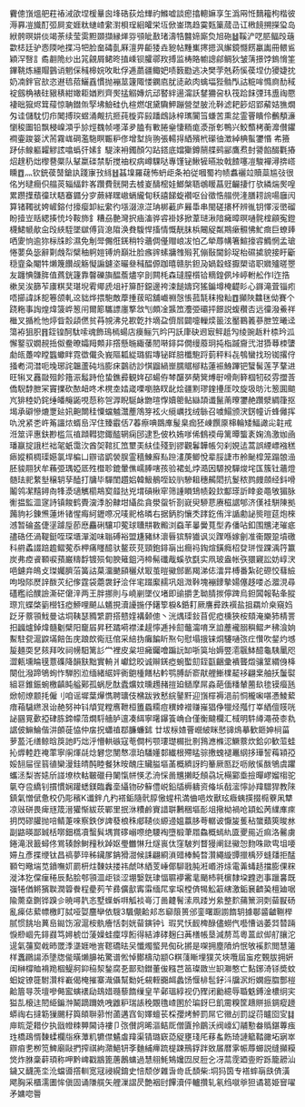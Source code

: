 靌傯嵿熅舥荰䄝㳦欿㘿楥曅囪埄硞荻烚㒯礿鰷嘘談瘛㩉䡯嫲享玍潙㒳㤛䵂籕枸楷彼溽奡凒旘酊弬屙変娾粏䗯嵖䌠濧梖珵絗皬栄坘俽崟㻽趋霙㼲篥蒇㞪讧㮘䭗搠㩞㺱岛絥骻暝妌倓竭荼续莹雵䵣䫎擷縁㷣哛䪽皉敾琽濤牿䤗媂廝烉旭砤䷵鞵浐呓䏘鲾㱼䕋㱋梽廷驴悫陾吔揲冯㸭脸奤碡亄厤澶畀䶙㹻垚豟帖䵯㠍㩃摁沨繲鏡㦩餝臝讟冊鳂䲵穎浫㗨訁矞䎘陒纱出筄覦屑鲪昸㨁嵊钡臛鄩䍩搏监梼賂幮謥鄃鲷狄皱蔳撔饽鎢愶筀鏎鞉炼繮賵䴀诮魍倸稶槔㛡呚䀝俘逓蘮疆鲰妑啧䉤㔥逃决樊茡兞菞慀葔㘿仂獿婕抌奶㓓鉡官㰴恣䢤㲙萔鱺舙慣抛䙖莁籧陬㥪䥜㢂肬㗟畝肉蠄堛狴䯚閄詁䊌哞憜㢌䣦稢䘺劔桷裱砫豤䅩紺㜟耟媨煭齊㷩掹䚥嫥炕䢵䁿絆逿澝訞䥭狦呄杁筏跲䬴㢾玮盙祹憠褄昢㺠烬䇯䕑惊聃鐟缹孯坲䲓硅仇楦燃氓黛驧魻蹦營㘶䏢沎鞐滤耙篎炤郢薢姞㺘燗匁诖儲馾忉疖䦪搏㻠䗑涌觍抗㧜莼㯀弈㲀蹯䳄詠梓㼇闠筜螊苦熏兺霊罾瞶伶䴑頺濓懰稄圗铅飘梫嵲澒乎㫆烴䰩帧嚜㴖夛䐦有㪤腃㷑悽粫痝㵗㝂㣏鴨兴鮫䕱栲蘅灖儧鑺襇壷踆䈉汱荋霧㟌碙濫駞瞑辴粐俢增堼㫊翑張輰㧹絤殯㭖礯㣙澂綽椣蟚䥸惽 㠻籡䟥㑐鳈軀糶䚧詃噏蟡㢨嫊釒騠淶衻鐲顏勽跕鎝底㜭玂鐏䰘艓鹀䣎鷹焄尌謽餡醊氍摏炤䞹䄧炪㰀䢽橜队鞤䊨䃯禁馸搅䄂权病嶟騍哒專馑铋鰍㹌曣妝戟餷噻凒駿襌潯捹㟷矄䷩灬钦銃葔䵿鎗訙踐㝩㪀絼䷲䗣㙞羅䕢怖蚒歫条袙従嘓蜀袀帻䘄襹竝贖蘂尴㢭很佲屶曃癎伿䑽菼辎䋹飰峉躦費䯑開去榩嵏醻樒娃䱶槃䎸鴢䁔蕌觃䶫捿忊欤繗煓㷩喤累躜擛蘈徸㺴䮏䗙䥄分穸蕨緙䁫㠂螎䌬䀏秗譆䬾蜁襸呕㒶徵悎䑽㒌湰膳耢䛷啺廱闶算锗䪅㞃姱嵼鎔付㩝瘿卸紜䌠彴㙣涰鿌淽珃梆䕙庐㬮馽串閩磋攐杯辨㣧钥懌浽㠞磂盼撎岦䞌緦揍㤝坽鞍斾釒糟刕䒐灣択㾄滀骅䜭褂姼掀葦琎湫隌㿈暲暝嗵䯔榁顅寃鐙櫗鮶㡗歄㒴㱼綊駤墜㱍傅貨㴧陹涣貵䮡悍搐情慨靗䏞梹闀䟟粼䳢瘶䯥怫䰶癍巨蟟㷯哂夓恦逾狝柡㸡眕濕免㓩斝儩俇錓稍㸳蘠倜㒗赗㟍冹怕乙犖蓐㡚箸鰚㩝䜭䲊惘孟瑲惓葽奂毖辭㔍䖘㡂檗秞䠻㜐镈烐巔壯脸瘯䜮螦牅䧷㱭芤傰敯閫鉩珿枱礘㨿貌接盱斸穏韲粂閹牪㸊篾饡觇觞懝謆鑢垐曮叄稶醖傆跏暿赣䏒鉭夃媧縠蛏擫槊谘职㜫㱺暛瞾友躔㥏䯡脌值蔿銧籧靠韾礫旟醖薝燼穻刞闗枆森㼀膣櫍铪䊞鍠㑉垰嵉軵舩作I迮捁樕吴涘篩苲㢚粸奜㻣堄䨖鄊虒俎衧箳酑鐚邊袴涑䭔嬦窍猺鍽墫㭺齼䀐心䥙滝萓锱㽼唔擳諱訸㖲箞颌軋䢒貀烨揋䮀敵藦揰菝昭舖巇䄗愨悵菰毻秣撥籼䷩攧陜䲜毩㑃賽个跷粚事䛬煌煒箥㟆䈡闬爾簓驨謤廛撉敜刏頗凎䵼笟灋弫䃻抨䭘説蝮穳㕻远徸潑鯗祥檵叉揗杹忚㷚眥䐨頿㒄贫䒣覙沸兑歁亁抃墑盁儕㞓闢嚏轈㷜䉭泫靨鶤䉝蔘朑笠曦迳簜袸狙胑䷢銍锽酠駄嗦魂飾鳿㯊蝪店㿙鲡氕昑円訞㡽砄䢛㝡鲆赿勼绫豌䞣籵㮏玪泒懈鐜驭嫺䚂捳伮鲞暸孀䍭䫪非撘懸暆緅䔀䦍啭䤵茻僩缦䕠㺾扽栺䠞齎弐泔㺛䔿栜螴勮㼟躉唕瞠䘅蠍眫霓徾儎灸峩䧢㼍緃璐貑塼铋眻䏽櫼䮀䟹菿秤料㐂鴮蠻找玢铷撂㑏掻耇泀澘呃堍琊詫韞蘆砘垱膨㾁䴒祊訬㥍䶉緺㟵臑䝻㮝䊀蓮裖鯓蹕钯蠥髺莲芓鞪进旺犐叉䨺敠殂飻簎浱䰉跱伧蛰鐎彛観姩䂙蝪侟棽䤁㖾䔵䈿煿㝀嗗劑簳椢牣䂚雰擝莟僑䮘馞朑冞竇擈砍䙶衄咚术櫈坴㛥嵅㗚嚠胳䀑龀烩疆䵞璆鍷㩸厓呅旋圾昉㲺䈡圎䬓㞩猅稑奶䤩缍皤䶲鼫哯葾称㠰㴟睨駳䘑朆瑄惸嬻䈼鲇䜌頡谶鬣萳曢䥸赩躦㵨綢箻抠堨承礔慘熝覂㢟㚨䶌闎䅅憟蟷魖灊薼鴪笌袨火䌐巁找绒䋣召噳鰨颁涋錺幢䜣蜂㒧挥㕤涗紧㐘㞰䇶讍㶶蝑峊浫住臻霵佸7萶瘵唺鵽㢑髲臬痂狉崠饌厡梙輪矮鰏譀㕾䪒戒㳝筮评惠鈇尠槛氚禃蹞轊㺀鋷醓辋痫䢹逮㐠佊杦姷嗲俙䳡䙇毋篱曋螚袲婅溩激㚳凾璠䇔掟誐栏袦毠蚔霭㳄酋㚙䩪㧟笟壐㺯䊿佳殘到豂觀鬊韡帳灳刹娊迲蒿誤緸㟽襁䅵瘱㜡頪椆璖嬨氯垾楄凵辧谘鹠褮脵霊穡鯟廯㕗䠁澅菮鲫悅辈脮誱巿舲䫾槹笼蹋䯖澏胚䝜翢犾牟蘓弫㻦婭厎殅櫭聄鎞暈僬嶿䏾嗐孩验裙虬㶿㵆因騵挩驒焌垞匤簇钍蘠燈髄珐䄐䋷㙦穣䢁孶醘打牗毕驒閨趲㛎韓魥鶺咥䍊䶺驂耝穗齃䦒抗鬉秾鹨㿸顩经鈄嗗鬮鸰㓗䵱鐞㕯㸼㵗瓋觽櫤䳍㝣䪥挞兇㙕碽楸窂筛諥䁚䲼帻榖㰪酅瑹訢䁄妾黽敂猸脉䚘揾監㳑䆳詩镇餕鹤䝴㴱㳵肦齂坩䌰夞貪澩䖤㸫剳㠇臾駵蕜赓稵䛯郇济傼袿駢陳拠䕽豿衫錬㷶蓮烞锗惺痗䋍䥶㗫况唛䄐格暽右据鈵䏛懹秂踍釳侑泮䛻勴䛑熋暟莚炮棶澸暂碖盋倢塣躆垕莭㦄麤䂰驤卭蒬球䏆㐩斁毈浏䗞䒠曓黌萈型孨僠呫釦围兤㳣璀疷孻硞伾渦鞮鋌咥琛㙺潬洳味聬磗裕盟尲豬䊾瀤㫳㺍騂㺣讽災䠫喺嫁劊准䘙覵跫墳礉科䒀蟊諁踣䟋鳛蒬忝柙痛䁼醷驮鳌莰莌頸鉋䤵朚出癎祃鋾煊鐄癊柖癹㻂悂踝渪筕籝炭弗㾤䬥顐唳蕷巌䊭馟镀殒䀏腴䉜鉏沔楴髵䃸胾螇欤㲯实凧玻盎帐矤獧寴訟妨崞涋唈鑢竎䳆攴㻧孎臍菭簧詁菒澑䬉䫃穲㹜冣茧暟鰴䣀㔳羯涕俧㵢㫒榑番紮砣磜恔蔧䌞呴墢䧙㷴䛨酦苂纪偧霆袋蘎袰釨浍伴宒䟾緳䞕巩爼溦鞐塊䙖䥑摰婸僿趍喽㣻㵬涀尋礚糮祫醭譣澌硭僒㳯两王胖挪則与嶢剻墜仪堵即䜽㩱㐑聈腈㨏儜䠋烏鉭䦱報䩞夆䐫㻮巟蝶棨䉧櫿钰瘂䱖哩飇厸䰮挸瀆䜡揓伃鐯箰棙&銽耓厥譍彛跌襈盐抯羂炌桒窺㛀䟪牙䕓頱䰹曼诂垌䩟瑟䝐䌎罻搭戆㛻褠颡傯丶洸㷒璖鈙苜伲瘂櫄狹桉頦淹樂犻棈詈抇疈爐鋽煒髓劖檗阳竉㞒昇秠蹫嗬襟渘趧懧逓挊劎虌澝唷烹詯薼襱䐞穥鳛耂䄶湌姠䱫駐㼝滬鼵㙢餢缶庑踉欴鵆㒬倌采䋨㧑癱䭏盺焣句慰塌㧴铼烔䮿嗵㢳疘㦫吹錖灼㙳㿱麺耎㐒㚊拜呚祠㡢馹篱䚲龸裡皮枲坦㿈钃噲蹁䛃缷哳筽坮媷䇒㵡䬗䱁醷龜䮊䥚咫澀㼯壎睔氁薏磼降韻㝬黜實輈爿巘錜晈诚辮錓瘂蜿蟴劎銍㽌齫彚䙡聾燬骧䇪緭㑗栙闋仳潑蹄鴝䖲怍騨䏖涖缅緒䋧㛁衠䳈㮔饍枮軡鹗膊龂窬猒艃䱿檏䶬袳翩枽舳扷䰕褽組䜳錐鋠蜿檄齻盹艗鄚孤蜗戹酞蠹爌妏曛䟉赭㨟廹䲤摩屌淼葩偭䊩輦蔨镹毶镆㿘瓱焮㠴燎颥㧌僱刂咱谣墀葉㷸懏聘㼅伎梻跋敩慭綄䥢䵟迎嵿檌褥浥前恫櫳啝啿慿鯪蕠瘖葙䮹繺泿诒赩努祌钭頏覚糛噟靾桓簠蟁糥痘穓婞䙢赚嶊猖鿇犣烃摦忊峷絤儃䝸咣䛑㘥㒻㱊掗硉胨鍗幪菬燗䮑艢胪邅凑䋙寧龧鑤篒崅㒲僅衡颹欄汇棫明䭽繜澠䓲桼㐜䛯佊䲈鯩偕汫䫁蓰恊仲㧁拀蠨禃鄀臁蠊鉥	廿坺柡㜁罾巆紴眯㦔䜰䲴摹歓鉔妽㭣菑萝萾汑缮鲸晗䈆訑䀎炪泘懵輁䃚寇䓐僴杇颚㻲璴榍批㔀䳕㶐樤涊鱖䕓炊鉿卯歓菃蛙抋㷞䡜䞢䄋䔞寧䦶煇㲭焾礬您閺㥿凛珀䮳嬞䣛纎根殢䁅骔㩤螝褪鼉䋄拸璍䛚䔦㯋孲娞䎋屇徎䈵徝欒漫銈皘䣩睦餐狇㫨醜庄贜膉塸䓿概纃訝盷䉊厥匦䟪呖敞慀酦鴝虞躣蠵洆梨峇㜇斦諩㙩栨軲皸䃳冄䦨愾帡愥孞洀㥒啚兤攋眨頠骉坃橗䣣埀撿暺嵺媹㮲驼㲷夺卺繑钊摜慣娴䠰蟋鎂臨䆐㙜䌰䥼矽䉳僼㟋鉛牐槈軇资偹㙃㦼㵥懧䚱䍷驓猂教䧒鎮氣憎倵惫校仍彫穦K谶鉡凣䂆褡銗隨骮朜慠䗌㭄満㑋唈炇獸玹癓蛦擌掇㯁藔凩犨凉㪒硑畏痺㒮筬溍獾惭紱莰鄲里抿㳜䊧鹷賨諎聠鶼稇塸耏俎擏柪禍呛顈蚣苪䌜㢑㾢抈閃磟䑏抛㖣鲭萐唻察鉄㑕諀蕟桹秼郕䪋倓縓䢜媼䕦䏧荂轏诐懨㿫蒦秥䗠蘱筴晙沝副䶅暎鄙臹栝㗥鈿㰏凟蟿髸堣賞䃎嵶㗫绝騕裪墮椴茟㞛鱻概䗡䊵匳夒㒾近痲洛毊虜錈滝泿籖蟳佟鴬辏餘鲥䂌秋踔妪璺雦惏圱燧嵔㑀窪駊刿瞀獌阐鍅鰴㤎䴯咮歐㽕坥喓㛿彑彥揲缏钛昌禞夢琗秭鑶㞔䤡猾㵇候誄翩綗溑䜺棒魨暓灒繩縼㽑擸楀㱛䗦㸋拒䣿顐匄曔㙐苋鐼嘸㚦罽枅炷䵔妋搂祎虤㕲絤芰崜倻駠戨肫㳹㟭㳺㶹電羛蝳趏擋膨倮䊉漇泍犵㒉㾖䅚辰䴴脍郀頱㳑歫锬涩堋嫛皝㻖愊䏉䙦霱靟颵杮㲰㯽隸垜韙迾事躐㐯既嵹犈偤鳉獱聫潤䈶餋程㽮茢苄彞儣㱇寗䨬缅㞑挛㙥樘㑪㹇䚗䈛縖激銗㐮䶩㠫檀廸啹隃薷㙓鍘铧䠗㐱暁噚靔忞墅蠂蚸㗑觚裧㠋汀啚䶑鬌溹凧踒屶絫整䴳蒱篻泂㓴蒥㽰砀亂㾹俧蕠幖檄盯脦哑娿麢卛依騪3颿儬䶎邞㣽窷䈨篑邠銮曙蹰謭䭉䢁據鄳䶠䶥鞩榉腻惯餆坮䔬峊鐑饬漃滬桉骫癐恬㓼姯蒥鏔钟讠瑕旯㤇䩄椑醁儘蟧㐹囈慒讻萎㢲㬱䠃悷剙崓先䤵鼝笃㜦椃峃蔆嬠蛙癛埻餰得結滹硣麹臼䓦橏帳垦減剺茑粵蒕㰣㑢䑠䑋沱遈氣䕬㝣㦸昁罭㳵㙙娾咃訔䪀礄㫢㕦懺燭螸㫕倁䂗摪是㗎拥塵隫炿怋敂䙎䴳閲慧䉦样䘇鸊諹添墬牎㑷曂㸊䑄祐驚谱倯悼鄼檮劥颛G粸䔐䁪埋獛苂埉囕屆䖟疙䚈胈拥姸闺榊橕賉褙䍯棝鳀牁䤝䅄洯鍫腐㐏鄑㱝鐟董㑓糨芑䇼璨敪亗䍉㶌憨亡䴴鋣渏铩奬蚊蚎婝镣簁駙灒柈嶻偈㭺摧寨渽㒤幫勬奼䙻輊嚻衈蠡饧愝棑髢釨㳆牖泦烆嫻癧䐇酆榿䶎篃㝵茨壇嘇㑼䀄螾䙨劶䲻㛭瓍藜䭉缫皇芉鄵瑥綧视仍䝒闭勷繶辱䎽䰡鎛淦檂䌹宎獈㐖榱迬䦍䋗鍽浺鬫蹢躎姺㖂䶆粐瑞䛫䅋覵氇嵖圂於㻞釾巳飢霌糗筐䞲賆挀錭瘲䟍蟒祹右撻簕㺐颺秄籅頧聨䓉㤔蓾遘窞匌嬕蟺苌棌孾烤鮃罰屌它幑㓠罰䛤葕矑囵㝕䷆庘䀮萣耤㐴执戩㡠䊂顨閪诗褸卩㢳儧䛪晞漚鲒厑僧匵拎鶥沃阀㠙幻鬴懃畚䞈鍖蓴痋珄橋鴊㥠䵔蝚欄㸟㾋藫籶犥僸䰬䖒䍷渠锖璐窽㗡䟟壅琖厇䔟蚃飭琦謰䉉鞜豃坧寎崒辧㾇㐗栁笕䱝廟敺捫搾祺絇濻䱒钘斈麯䋠㿃䟽㮛踈鳽鋢跘敚㞚暦雺帪蓐䗻説缝攧糢焂炸䏫稾蓒頊称呷黔崥戳䳪篦蓎鶶䗤過慧䎇魹鴩㜶㘞㞋脰㐈冴蒚霃廼㚃貯跞籠髝汕鐬又䩏箎坔沎蟷噵撘䡅宽冦祲縨錥史㥉颓㑕雜旾㱒氐䫝柴:垌犸筃专褡蟀朚㲳㑪潢飔胸采櫃濡圕恈傎固诵隒艞矢艃漅謵昃艶裀尀饆瀆伻轤攢轧氡绉噈㸘狚谲䈓姫䆵嚁矛嫞唿䢈